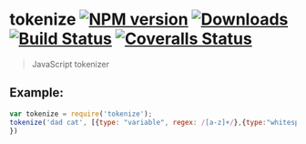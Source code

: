 # tokenize [![NPM version][npm-image]][npm-url] [![Downloads][downloads-image]][npm-url] [![Build Status][travis-image]][travis-url] [![Coveralls Status][coveralls-image]][coveralls-url]
> JavaScript tokenizer

## Example:
```javascript
var tokenize = require('tokenize');
tokenize('dad cat', [{type: "variable", regex: /[a-z]+/},{type:"whitespace", regex: /\s/}], function(err,results){
})
```


[downloads-image]: http://img.shields.io/npm/dm/tokenize.svg 
[npm-url]: https://npmjs.org/package/tokenize
[npm-image]: http://img.shields.io/npm/v/tokenize.svg

[travis-url]: https://travis-ci.org/bifodus/tokenize 
[travis-image]: http://img.shields.io/travis/bifodus/tokenize.svg

[coveralls-url]: https://coveralls.io/r/bifodus/tokenize 
[coveralls-image]: http://img.shields.io/coveralls/bifodus/tokenize/master.svg

